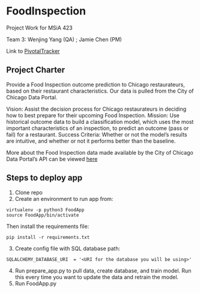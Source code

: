 # FoodInspection
Project Work for MSiA 423

Team 3: Wenjing Yang (QA) ; Jamie Chen (PM)

Link to [PivotalTracker](https://www.pivotaltracker.com/n/projects/2144206)

## Project Charter
Provide a Food Inspection outcome prediction to Chicago restaurateurs, based on their restaurant characteristics. Our data is pulled from the City of Chicago Data Portal.

Vision: Assist the decision process for Chicago restaurateurs in deciding how to best prepare for their upcoming Food Inspection. Mission: Use historical outcome data to build a classification model, which uses the most important characteristics of an inspection, to predict an outcome (pass or fail) for a restaurant. Success Criteria: Whether or not the model’s results are intuitive, and whether or not it performs better than the baseline.

More about the Food Inspection data made available by the City of Chicago Data Portal’s API can be viewed [here](https://data.cityofchicago.org/Health-Human-Services/Food-Inspections/4ijn-s7e5)

## Steps to deploy app

1) Clone repo
2) Create an environment to run app from:
```
virtualenv -p python3 FoodApp
source FoodApp/bin/activate
```
Then install the requirements file:
```
pip install -r requirements.txt
```
3) Create config file with SQL database path:
```
SQLALCHEMY_DATABASE_URI  = '<URI for the database you will be using>'
```
4) Run prepare_app.py to pull data, create database, and train model. Run this every time you want to update the data and retrain the model.
5) Run FoodApp.py
